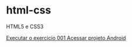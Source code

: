 # html-css
 HTML5 e CSS3


<a href= "https://v1souto.github.io/html-css/exercicios/ex 001/index.html"> Executar o exercicio 001 </a>
<a href= "https://v1souto.github.io/projeto-android/"> Acessar projeto Android </a>
